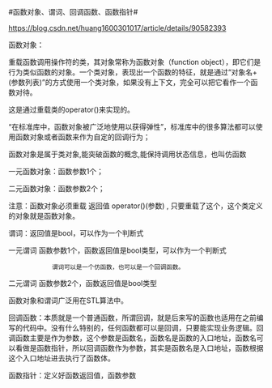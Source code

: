 #函数对象、谓词、回调函数、函数指针#

https://blog.csdn.net/huang1600301017/article/details/90582393

函数对象：

重载函数调用操作符的类，其对象常称为函数对象（function object），即它们是行为类似函数的对象。一个类对象，表现出一个函数的特征，就是通过“对象名+(参数列表)”的方式使用一个类对象，如果没有上下文，完全可以把它看作一个函数对待。

这是通过重载类的operator()来实现的。

“在标准库中，函数对象被广泛地使用以获得弹性”，标准库中的很多算法都可以使用函数对象或者函数来作为自定的回调行为；

函数对象是属于类对象,能突破函数的概念,能保持调用状态信息，也叫仿函数

一元函数对象：函数参数1个；

二元函数对象：函数参数2个；

注意：函数对象必须重载  返回值 operator()(参数) , 只要重载了这个，这个类定义的对象就是函数对象。

谓词：返回值是bool，可以作为一个判断式

一元谓词 函数参数1个，函数返回值是bool类型，可以作为一个判断式

                谓词可以是一个仿函数，也可以是一个回调函数。

二元谓词 函数参数2个，函数返回值是bool类型

函数对象和谓词广泛用在STL算法中。

回调函数：本质就是一个普通函数，所谓回调，就是后来写的函数也适用在之前编写的代码中。没有什么特别的，任何函数都可以是回调，只要能实现业务逻辑。回调函数主要是作为参数，这个参数是函数名，函数名是函数的入口地址，函数名可以看做是函数指针，所以回调函数作为参数，其实是函数名是入口地址，函数根据这个入口地址进去执行了函数体。

函数指针：定义好函数返回值，函数参数
